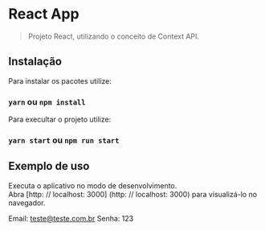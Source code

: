 # React App
> Projeto React, utilizando o conceito de Context API.

## Instalação
Para instalar os pacotes utilize:
### `yarn` ou  `npm install`

Para execultar o projeto utilize:
### `yarn start` ou  `npm run start`

## Exemplo de uso

Executa o aplicativo no modo de desenvolvimento. \
Abra [http: // localhost: 3000] (http: // localhost: 3000) para visualizá-lo no navegador.

Email: teste@teste.com.br
Senha: 123



